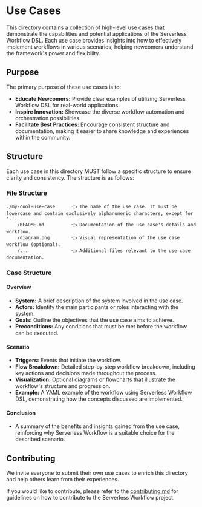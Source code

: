 # Use Cases

This directory contains a collection of high-level use cases that demonstrate the capabilities and potential applications of the Serverless Workflow DSL. Each use case provides insights into how to effectively implement workflows in various scenarios, helping newcomers understand the framework's power and flexibility.

## Purpose

The primary purpose of these use cases is to:

- **Educate Newcomers:** Provide clear examples of utilizing Serverless Workflow DSL for real-world applications.
- **Inspire Innovation:** Showcase the diverse workflow automation and orchestration possibilities.
- **Facilitate Best Practices:** Encourage consistent structure and documentation, making it easier to share knowledge and experiences within the community.

## Structure

Each use case in this directory MUST follow a specific structure to ensure clarity and consistency. The structure is as follows:

### File Structure

```
./my-cool-use-case      👈 The name of the use case. It must be lowercase and contain exclusively alphanumeric characters, except for '-'.
    /README.md          👈 Documentation of the use case's details and workflow.
    /diagram.png        👈 Visual representation of the use case workflow (optional).
    /...                👈 Additional files relevant to the use case documentation.
```

### Case Structure

#### Overview

- **System:** A brief description of the system involved in the use case.
- **Actors:** Identify the main participants or roles interacting with the system.
- **Goals:** Outline the objectives that the use case aims to achieve.
- **Preconditions:** Any conditions that must be met before the workflow can be executed.

#### Scenario

- **Triggers:** Events that initiate the workflow.
- **Flow Breakdown:** Detailed step-by-step workflow breakdown, including key actions and decisions made throughout the process.
- **Visualization:** Optional diagrams or flowcharts that illustrate the workflow's structure and progression.
- **Example:** A YAML example of the workflow using Serverless Workflow DSL, demonstrating how the concepts discussed are implemented.

#### Conclusion

- A summary of the benefits and insights gained from the use case, reinforcing why Serverless Workflow is a suitable choice for the described scenario.

## Contributing

We invite everyone to submit their own use cases to enrich this directory and help others learn from their experiences. 

If you would like to contribute, please refer to the [contributing.md](./contributing.md) for guidelines on how to contribute to the Serverless Workflow project.